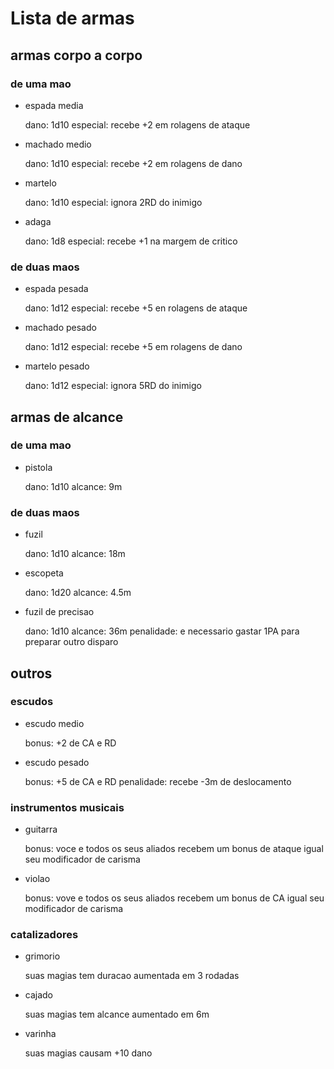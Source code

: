 # Lista de armas

## armas corpo a corpo

### de uma mao

- espada media

  dano: 1d10
  especial: recebe +2 em rolagens de ataque

- machado medio

  dano: 1d10
  especial: recebe +2 em rolagens de dano

- martelo

  dano: 1d10
  especial: ignora 2RD do inimigo

- adaga

  dano: 1d8
  especial: recebe +1 na margem de critico

### de duas maos

- espada pesada

  dano: 1d12
  especial: recebe +5 en rolagens de ataque

- machado pesado

  dano: 1d12
  especial: recebe +5 em rolagens de dano

- martelo pesado

  dano: 1d12
  especial: ignora 5RD do inimigo

## armas de alcance

### de uma mao

- pistola

  dano: 1d10
  alcance: 9m

### de duas maos

- fuzil

  dano: 1d10
  alcance: 18m

- escopeta

  dano: 1d20
  alcance: 4.5m

- fuzil de precisao

  dano: 1d10
  alcance: 36m
  penalidade: e necessario gastar 1PA para preparar outro disparo

## outros

### escudos

- escudo medio

  bonus: +2 de CA e RD

- escudo pesado

  bonus: +5 de CA e RD
  penalidade: recebe -3m de deslocamento

### instrumentos musicais

- guitarra

  bonus: voce e todos os seus aliados recebem um bonus de ataque igual seu modificador de carisma

- violao

  bonus: vove e todos os seus aliados recebem um bonus de CA igual seu modificador de carisma

### catalizadores

- grimorio

  suas magias tem duracao aumentada em 3 rodadas

- cajado

  suas magias tem alcance aumentado em 6m

- varinha

  suas magias causam +10 dano
